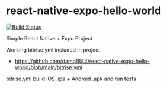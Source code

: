 # react-native-expo-hello-world

[![Build Status](https://app.bitrise.io/app/e7e9affb44d07fd2/status.svg?token=8gwow48ZcU3dbUr-MAXHew&branch=main)](https://app.bitrise.io/app/e7e9affb44d07fd2)

Simple React Native + Expo Project 

Working bitrise.yml included in project
- https://github.com/damo1884/react-native-expo-hello-world/blob/main/bitrise.yml

bitrise.yml build iOS .ipa + Android .apk and run tests 
